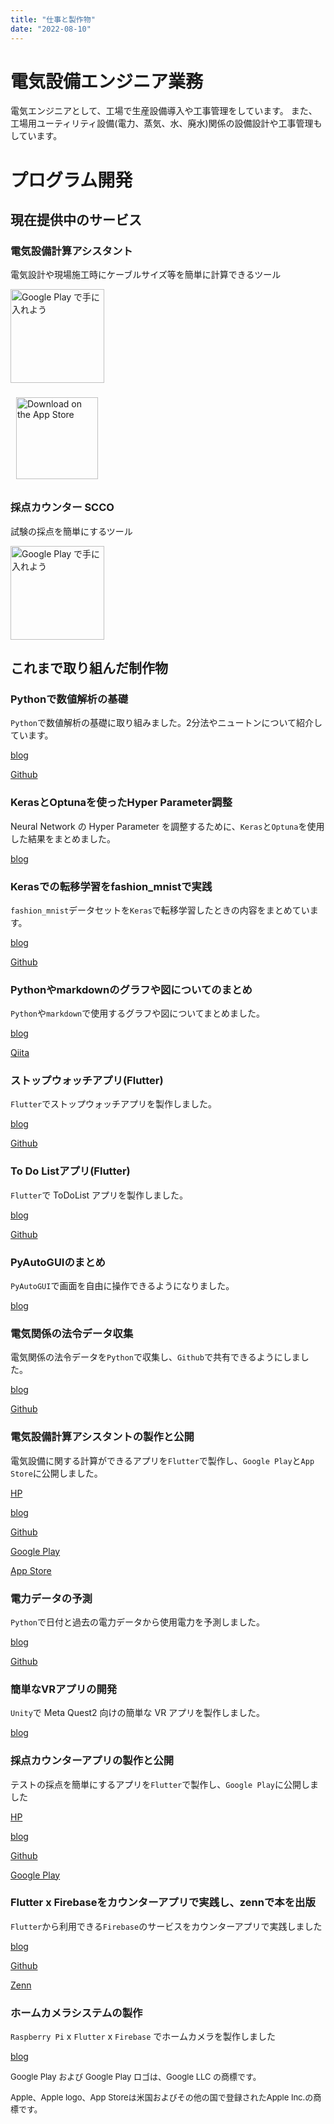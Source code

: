 ```yaml
---
title: "仕事と製作物"
date: "2022-08-10"
---
```


# 電気設備エンジニア業務

電気エンジニアとして、工場で生産設備導入や工事管理をしています。
また、工場用ユーティリティ設備(電力、蒸気、水、廃水)関係の設備設計や工事管理もしています。

# プログラム開発

## 現在提供中のサービス

### 電気設備計算アシスタント

電気設計や現場施工時にケーブルサイズ等を簡単に計算できるツール


<!-- <a href='https://play.google.com/store/apps/details?id=com.github.snova301.elec_calculator&pcampaignid=pcampaignidMKT-Other-global-all-co-prtnr-py-PartBadge-Mar2515-1'><img alt='Google Play で手に入れよう' src='https://play.google.com/intl/ja/badges/static/images/badges/ja_badge_web_generic.png' width='150'/></a> -->

<a href='https://play.google.com/store/apps/details?id=com.github.snova301.elec_calculator&pcampaignid=pcampaignidMKT-Other-global-all-co-prtnr-py-PartBadge-Mar2515-1'><img alt='Google Play で手に入れよう' src='../images/google-play-badge-ja.png' width='150'/></a>

<!-- <a href="https://apps.apple.com/jp/app/%E9%9B%BB%E6%B0%97%E8%A8%AD%E5%82%99%E8%A8%88%E7%AE%97%E3%82%A2%E3%82%B7%E3%82%B9%E3%82%BF%E3%83%B3%E3%83%88/id1632908753?itsct=apps_box_badge&amp;itscg=30200" style="display: inline-block; overflow: hidden; border-radius: 13px; width: 130px; height: 70px;"><img src="https://tools.applemediaservices.com/api/badges/download-on-the-app-store/black/ja-jp?size=250x83&amp;releaseDate=1657065600&h=8df1e69241ab5b9cbf835baa41966a55" alt="Download on the App Store" style="border-radius: 13px; width: 110px; height: 70px;"></a> -->

<a href="https://apps.apple.com/jp/app/%E9%9B%BB%E6%B0%97%E8%A8%AD%E5%82%99%E8%A8%88%E7%AE%97%E3%82%A2%E3%82%B7%E3%82%B9%E3%82%BF%E3%83%B3%E3%83%88/id1632908753?itsct=apps_box_badge&amp;itscg=30200"><img src="../images/app_store_badge.png" alt="Download on the App Store" style="margin: 9px;" width=131></a>



### 採点カウンター SCCO

試験の採点を簡単にするツール

<a href='https://play.google.com/store/apps/details?id=com.github.snova301.score_counter&pcampaignid=pcampaignidMKT-Other-global-all-co-prtnr-py-PartBadge-Mar2515-1'><img alt='Google Play で手に入れよう' src='../images/google-play-badge-ja.png' width=150/></a>

## これまで取り組んだ制作物

### Pythonで数値解析の基礎

`Python`で数値解析の基礎に取り組みました。2分法やニュートンについて紹介しています。

[blog](https://snova301.hatenablog.com/entry/2018/09/29/171931)

[Github](https://github.com/snova301/nu_an01)

### KerasとOptunaを使ったHyper Parameter調整

Neural Network の Hyper Parameter を調整するために、`Keras`と`Optuna`を使用した結果をまとめました。

[blog](https://snova301.hatenablog.com/entry/2018/12/14/191025)

### Kerasでの転移学習をfashion_mnistで実践

`fashion_mnist`データセットを`Keras`で転移学習したときの内容をまとめています。

[blog](https://snova301.hatenablog.com/entry/2019/05/26/203003)

[Github](https://github.com/snova301/fashion_mnist)


### Pythonやmarkdownのグラフや図についてのまとめ

`Python`や`markdown`で使用するグラフや図についてまとめました。

[blog](https://snova301.hatenablog.com/entry/2019/06/01/142608)

[Qiita](https://qiita.com/snova301/items/894216e1e5fdb45e99af)


### ストップウォッチアプリ(Flutter)

`Flutter`でストップウォッチアプリを製作しました。

[blog](https://snova301.hatenablog.com/entry/2019/07/22/110000)

[Github](https://github.com/snova301/flutter_stopwatch)

### To Do Listアプリ(Flutter)

`Flutter`で ToDoList アプリを製作しました。

[blog](https://snova301.hatenablog.com/entry/2019/07/29/110000)

[Github](https://github.com/snova301/flutter_todolist)


### PyAutoGUIのまとめ

`PyAutoGUI`で画面を自由に操作できるようになりました。

[blog](https://snova301.hatenablog.com/entry/2019/06/18/123000)


### 電気関係の法令データ収集

電気関係の法令データを`Python`で収集し、`Github`で共有できるようにしました。

[blog](https://snova301.hatenablog.com/entry/2019/08/19/110000)

[Github](https://github.com/snova301/japanese_electricity_law)


### 電気設備計算アシスタントの製作と公開

電気設備に関する計算ができるアプリを`Flutter`で製作し、`Google Play`と`App Store`に公開しました。

[HP](https://snova301.github.io/AppService/elec_calculator/home.html)

[blog](https://snova301.hatenablog.com/entry/2021/11/28/172636)

[Github](https://github.com/snova301/elec_calculator)

[Google Play](https://play.google.com/store/apps/details?id=com.github.snova301.elec_calculator)

[App Store](https://apps.apple.com/us/app/%E9%9B%BB%E6%B0%97%E8%A8%AD%E5%82%99%E8%A8%88%E7%AE%97%E3%82%A2%E3%82%B7%E3%82%B9%E3%82%BF%E3%83%B3%E3%83%88/id1632908753)


### 電力データの予測

`Python`で日付と過去の電力データから使用電力を予測しました。

[blog](https://snova301.hatenablog.com/entry/2022/03/28/182458)

[Github](https://github.com/snova301/UsedElecPred)


### 簡単なVRアプリの開発

`Unity`で Meta Quest2 向けの簡単な VR アプリを製作しました。

[blog](https://snova301.hatenablog.com/entry/2022/04/16/175238)


### 採点カウンターアプリの製作と公開

テストの採点を簡単にするアプリを`Flutter`で製作し、`Google Play`に公開しました

[HP](https://snova301.github.io/AppService/score_counter/home.html)

[blog](https://snova301.hatenablog.com/entry/2022/06/14/141820)

[Github](https://github.com/snova301/score_counter)

[Google Play](https://play.google.com/store/apps/details?id=com.github.snova301.score_counter)



### Flutter x Firebaseをカウンターアプリで実践し、zennで本を出版

`Flutter`から利用できる`Firebase`のサービスをカウンターアプリで実践しました

[blog](https://snova301.hatenablog.com/entry/2022/05/27/204817)

[Github](https://github.com/snova301/counter_firebase)

[Zenn](https://zenn.dev/snova301/books/6df29a230d681f)


### ホームカメラシステムの製作

`Raspberry Pi` x `Flutter` x `Firebase` でホームカメラを製作しました

[blog](https://snova301.hatenablog.com/entry/2022/07/14/210000)




<p><font size="2">Google Play および Google Play ロゴは、Google LLC の商標です。</font></p>

<p><font size="2">Apple、Apple logo、App Storeは米国およびその他の国で登録されたApple Inc.の商標です。</font></p>